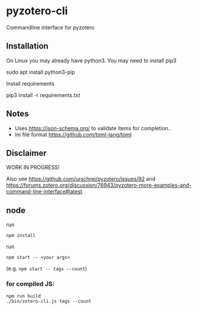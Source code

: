 # pyzotero-cli
Commandline interface for pyzotero

## Installation

On Linux you may already have python3. You may need to install pip3 

 sudo apt install python3-pip
 
Install requirements
 
 pip3 install -r requirements.txt

## Notes

- Uses https://json-schema.org/ to validate items for completion..
- Ini file format https://github.com/toml-lang/toml

## Disclaimer

WORK IN PROGRESS!

Also see https://github.com/urschrei/pyzotero/issues/92 and https://forums.zotero.org/discussion/76943/pyzotero-more-examples-and-command-line-interface#latest

## node


run 
```
npm install
```
run 
```
npm start -- <your args>
```
(e.g. `npm start -- tags --count`)

### for compiled JS:

```
npm run build
./bin/zotero-cli.js tags --count
```
